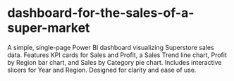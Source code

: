 # dashboard-for-the-sales-of-a-super-market
 A simple, single-page Power BI dashboard visualizing Superstore sales data. Features KPI cards for Sales and Profit, a Sales Trend line chart, Profit by Region bar chart, and Sales by Category pie chart. Includes interactive slicers for Year and Region. Designed for clarity and ease of use.
